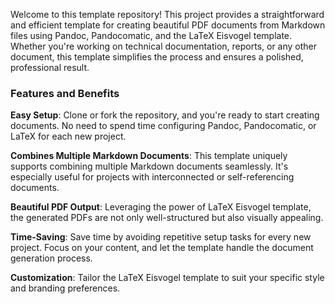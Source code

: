
Welcome to this template repository! This project provides a straightforward and efficient template for creating beautiful PDF documents from Markdown files using Pandoc, Pandocomatic, and the LaTeX Eisvogel template. Whether you're working on technical documentation, reports, or any other document, this template simplifies the process and ensures a polished, professional result.

### Features and Benefits

**Easy Setup**: Clone or fork the repository, and you're ready to start creating documents. No need to spend time configuring Pandoc, Pandocomatic, or LaTeX for each new project.

**Combines Multiple Markdown Documents**: This template uniquely supports combining multiple Markdown documents seamlessly. It's especially useful for projects with interconnected or self-referencing documents.

**Beautiful PDF Output**: Leveraging the power of LaTeX Eisvogel template, the generated PDFs are not only well-structured but also visually appealing.

**Time-Saving**: Save time by avoiding repetitive setup tasks for every new project. Focus on your content, and let the template handle the document generation process.

**Customization**: Tailor the LaTeX Eisvogel template to suit your specific style and branding preferences.
